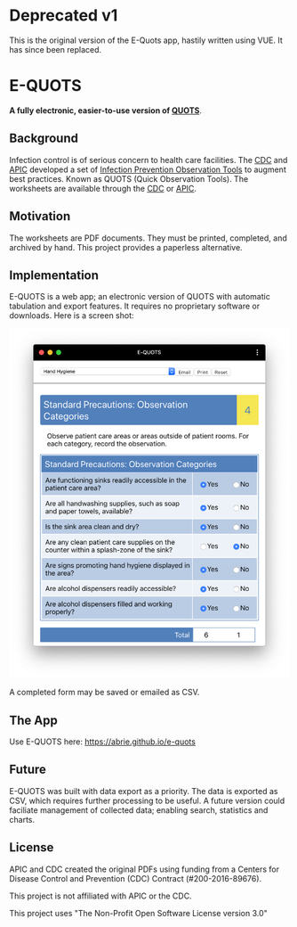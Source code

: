 # Deprecated v1

This is the original version of the E-Quots app, hastily written using VUE. It has since been replaced.

# E-QUOTS

**A fully electronic, easier-to-use version of [QUOTS](https://www.cdc.gov/infectioncontrol/tools/quots.html)**.

## Background

Infection control is of serious concern to health care facilities. The [CDC](https://cdc.gov) and [APIC](http://https://www.apic.org) developed a set of [Infection Prevention Observation Tools](https://www.cdc.gov/infectioncontrol/tools/quots.html) to augment best practices. Known as QUOTS (Quick Observation Tools). The worksheets are available through the [CDC](https://www.cdc.gov/infectioncontrol/tools/quots.html) or [APIC](https://ipcobservationtools.site.apic.org/observation-tools-library/).

## Motivation

The worksheets are PDF documents. They must be printed, completed, and archived by hand. This project provides a paperless alternative.

## Implementation

E-QUOTS is a web app; an electronic version of QUOTS with automatic tabulation and export features. It requires no proprietary software or downloads. Here is a screen shot:

![](https://github.com/abrie/e-quots/blob/master/screenshot.png)

A completed form may be saved or emailed as CSV.

## The App

Use E-QUOTS here: https://abrie.github.io/e-quots

## Future

E-QUOTS was built with data export as a priority. The data is exported as CSV, which requires further processing to be useful. A future version could faciliate management of collected data; enabling search, statistics and charts.

## License

APIC and CDC created the original PDFs using funding from a Centers for Disease Control and Prevention (CDC) Contract (#200-2016-89676).

This project is not affiliated with APIC or the CDC.

This project uses "The Non-Profit Open Software License version 3.0"
